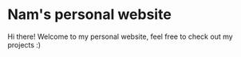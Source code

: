 # **Nam's personal website**

Hi there! Welcome to my personal website, feel free to check out my projects :)

